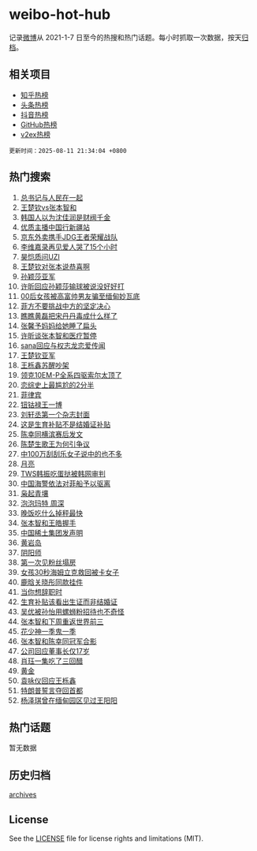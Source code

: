 # weibo-hot-hub

记录[微博](https://www.weibo.com)从 2021-1-7 日至今的热搜和热门话题。每小时抓取一次数据，按天[归档](archives)。

## 相关项目

- [知乎热榜](https://github.com/lonnyzhang423/zhihu-hot-hub)
- [头条热榜](https://github.com/lonnyzhang423/toutiao-hot-hub)
- [抖音热榜](https://github.com/lonnyzhang423/douyin-hot-hub)
- [GitHub热榜](https://github.com/lonnyzhang423/github-hot-hub)
- [v2ex热榜](https://github.com/lonnyzhang423/v2ex-hot-hub)


`更新时间：2025-08-11 21:34:04 +0800`

## 热门搜索

1. [总书记与人民在一起](https://m.weibo.cn/search?containerid=100103type%3D1%26t%3D10%26q%3D%23%E6%80%BB%E4%B9%A6%E8%AE%B0%E4%B8%8E%E4%BA%BA%E6%B0%91%E5%9C%A8%E4%B8%80%E8%B5%B7%23&stream_entry_id=51&isnewpage=1&extparam=seat%3D1%26q%3D%2523%25E6%2580%25BB%25E4%25B9%25A6%25E8%25AE%25B0%25E4%25B8%258E%25E4%25BA%25BA%25E6%25B0%2591%25E5%259C%25A8%25E4%25B8%2580%25E8%25B5%25B7%2523%26cate%3D10103%26dgr%3D0%26filter_type%3Drealtimehot%26pos%3D0%26stream_entry_id%3D51%26c_type%3D51%26display_time%3D1754919242%26pre_seqid%3D175491924260202867352111)
1. [王楚钦vs张本智和](https://m.weibo.cn/search?containerid=100103type%3D1%26t%3D10%26q%3D%23%E7%8E%8B%E6%A5%9A%E9%92%A6vs%E5%BC%A0%E6%9C%AC%E6%99%BA%E5%92%8C%23&stream_entry_id=31&isnewpage=1&extparam=seat%3D1%26q%3D%2523%25E7%258E%258B%25E6%25A5%259A%25E9%2592%25A6vs%25E5%25BC%25A0%25E6%259C%25AC%25E6%2599%25BA%25E5%2592%258C%2523%26cate%3D5001%26stream_entry_id%3D31%26realpos%3D1%26dgr%3D0%26flag%3D4%26pos%3D0%26lcate%3D5001%26filter_type%3Drealtimehot%26band_rank%3D1%26c_type%3D31%26display_time%3D1754919242%26pre_seqid%3D175491924260202867352111)
1. [韩国人以为沈佳润是财阀千金](https://m.weibo.cn/search?containerid=100103type%3D1%26t%3D10%26q%3D%23%E9%9F%A9%E5%9B%BD%E4%BA%BA%E4%BB%A5%E4%B8%BA%E6%B2%88%E4%BD%B3%E6%B6%A6%E6%98%AF%E8%B4%A2%E9%98%80%E5%8D%83%E9%87%91%23&stream_entry_id=31&isnewpage=1&extparam=seat%3D1%26q%3D%2523%25E9%259F%25A9%25E5%259B%25BD%25E4%25BA%25BA%25E4%25BB%25A5%25E4%25B8%25BA%25E6%25B2%2588%25E4%25BD%25B3%25E6%25B6%25A6%25E6%2598%25AF%25E8%25B4%25A2%25E9%2598%2580%25E5%258D%2583%25E9%2587%2591%2523%26cate%3D5001%26stream_entry_id%3D31%26realpos%3D2%26dgr%3D0%26flag%3D2%26pos%3D1%26lcate%3D5001%26filter_type%3Drealtimehot%26band_rank%3D2%26c_type%3D31%26display_time%3D1754919242%26pre_seqid%3D175491924260202867352111)
1. [优质主播中国行新疆站](https://m.weibo.cn/search?containerid=100103type%3D1%26t%3D10%26q%3D%23%E4%BC%98%E8%B4%A8%E4%B8%BB%E6%92%AD%E4%B8%AD%E5%9B%BD%E8%A1%8C%E6%96%B0%E7%96%86%E7%AB%99%23&stream_entry_id=31&isnewpage=1&extparam=seat%3D1%26q%3D%2523%25E4%25BC%2598%25E8%25B4%25A8%25E4%25B8%25BB%25E6%2592%25AD%25E4%25B8%25AD%25E5%259B%25BD%25E8%25A1%258C%25E6%2596%25B0%25E7%2596%2586%25E7%25AB%2599%2523%26cate%3D5001%26stream_entry_id%3D31%26realpos%3D3%26dgr%3D0%26flag%3D0%26pos%3D2%26lcate%3D5001%26filter_type%3Drealtimehot%26band_rank%3D3%26c_type%3D31%26display_time%3D1754919242%26pre_seqid%3D175491924260202867352111)
1. [京东外卖携手JDG王者荣耀战队](https://m.weibo.cn/search?containerid=100103type%3D1%26t%3D10%26q%3D%23%E4%BA%AC%E4%B8%9C%E5%A4%96%E5%8D%96%E6%90%BA%E6%89%8BJDG%E7%8E%8B%E8%80%85%E8%8D%A3%E8%80%80%E6%88%98%E9%98%9F%23&stream_entry_id=31&isnewpage=1&extparam=seat%3D1%26q%3D%2523%25E4%25BA%25AC%25E4%25B8%259C%25E5%25A4%2596%25E5%258D%2596%25E6%2590%25BA%25E6%2589%258BJDG%25E7%258E%258B%25E8%2580%2585%25E8%258D%25A3%25E8%2580%2580%25E6%2588%2598%25E9%2598%259F%2523%26is_ad_pos%3D1%26stream_entry_id%3D31%26adid%3D296464%26cate%3D5001%26filter_type%3Drealtimehot%26topic_ad%3D1%26dgr%3D0%26lcate%3D5001%26pos%3D3%26band_rank%3D4%26c_type%3D31%26display_time%3D1754919242%26pre_seqid%3D175491924260202867352111)
1. [李维嘉录再见爱人哭了15个小时](https://m.weibo.cn/search?containerid=100103type%3D1%26t%3D10%26q%3D%23%E6%9D%8E%E7%BB%B4%E5%98%89%E5%BD%95%E5%86%8D%E8%A7%81%E7%88%B1%E4%BA%BA%E5%93%AD%E4%BA%8615%E4%B8%AA%E5%B0%8F%E6%97%B6%23&stream_entry_id=31&isnewpage=1&extparam=seat%3D1%26q%3D%2523%25E6%259D%258E%25E7%25BB%25B4%25E5%2598%2589%25E5%25BD%2595%25E5%2586%258D%25E8%25A7%2581%25E7%2588%25B1%25E4%25BA%25BA%25E5%2593%25AD%25E4%25BA%258615%25E4%25B8%25AA%25E5%25B0%258F%25E6%2597%25B6%2523%26cate%3D5001%26stream_entry_id%3D31%26realpos%3D4%26dgr%3D0%26flag%3D1%26pos%3D4%26lcate%3D5001%26filter_type%3Drealtimehot%26band_rank%3D4%26c_type%3D31%26display_time%3D1754919242%26pre_seqid%3D175491924260202867352111)
1. [昊恺质问UZI](https://m.weibo.cn/search?containerid=100103type%3D1%26t%3D10%26q%3D%E6%98%8A%E6%81%BA%E8%B4%A8%E9%97%AEUZI&stream_entry_id=31&isnewpage=1&extparam=seat%3D1%26q%3D%25E6%2598%258A%25E6%2581%25BA%25E8%25B4%25A8%25E9%2597%25AEUZI%26cate%3D5001%26stream_entry_id%3D31%26realpos%3D5%26dgr%3D0%26flag%3D1%26pos%3D5%26lcate%3D5001%26filter_type%3Drealtimehot%26band_rank%3D5%26c_type%3D31%26display_time%3D1754919242%26pre_seqid%3D175491924260202867352111)
1. [王楚钦对张本说恭喜啊](https://m.weibo.cn/search?containerid=100103type%3D1%26t%3D10%26q%3D%E7%8E%8B%E6%A5%9A%E9%92%A6%E5%AF%B9%E5%BC%A0%E6%9C%AC%E8%AF%B4%E6%81%AD%E5%96%9C%E5%95%8A&stream_entry_id=31&isnewpage=1&extparam=seat%3D1%26q%3D%25E7%258E%258B%25E6%25A5%259A%25E9%2592%25A6%25E5%25AF%25B9%25E5%25BC%25A0%25E6%259C%25AC%25E8%25AF%25B4%25E6%2581%25AD%25E5%2596%259C%25E5%2595%258A%26cate%3D5001%26stream_entry_id%3D31%26realpos%3D6%26dgr%3D0%26flag%3D0%26pos%3D6%26lcate%3D5001%26filter_type%3Drealtimehot%26band_rank%3D6%26c_type%3D31%26display_time%3D1754919242%26pre_seqid%3D175491924260202867352111)
1. [孙颖莎亚军](https://m.weibo.cn/search?containerid=100103type%3D1%26t%3D10%26q%3D%23%E5%AD%99%E9%A2%96%E8%8E%8E%E4%BA%9A%E5%86%9B%23&stream_entry_id=31&isnewpage=1&extparam=seat%3D1%26q%3D%2523%25E5%25AD%2599%25E9%25A2%2596%25E8%258E%258E%25E4%25BA%259A%25E5%2586%259B%2523%26cate%3D5001%26stream_entry_id%3D31%26realpos%3D7%26dgr%3D0%26flag%3D2%26pos%3D7%26lcate%3D5001%26filter_type%3Drealtimehot%26band_rank%3D7%26c_type%3D31%26display_time%3D1754919242%26pre_seqid%3D175491924260202867352111)
1. [许昕回应孙颖莎输球被说没好好打](https://m.weibo.cn/search?containerid=100103type%3D1%26t%3D10%26q%3D%23%E8%AE%B8%E6%98%95%E5%9B%9E%E5%BA%94%E5%AD%99%E9%A2%96%E8%8E%8E%E8%BE%93%E7%90%83%E8%A2%AB%E8%AF%B4%E6%B2%A1%E5%A5%BD%E5%A5%BD%E6%89%93%23&stream_entry_id=31&isnewpage=1&extparam=seat%3D1%26q%3D%2523%25E8%25AE%25B8%25E6%2598%2595%25E5%259B%259E%25E5%25BA%2594%25E5%25AD%2599%25E9%25A2%2596%25E8%258E%258E%25E8%25BE%2593%25E7%2590%2583%25E8%25A2%25AB%25E8%25AF%25B4%25E6%25B2%25A1%25E5%25A5%25BD%25E5%25A5%25BD%25E6%2589%2593%2523%26cate%3D5001%26stream_entry_id%3D31%26realpos%3D8%26dgr%3D0%26flag%3D1%26pos%3D8%26lcate%3D5001%26filter_type%3Drealtimehot%26band_rank%3D8%26c_type%3D31%26display_time%3D1754919242%26pre_seqid%3D175491924260202867352111)
1. [00后女孩被高富帅男友骗至缅甸妙瓦底](https://m.weibo.cn/search?containerid=100103type%3D1%26t%3D10%26q%3D%2300%E5%90%8E%E5%A5%B3%E5%AD%A9%E8%A2%AB%E9%AB%98%E5%AF%8C%E5%B8%85%E7%94%B7%E5%8F%8B%E9%AA%97%E8%87%B3%E7%BC%85%E7%94%B8%E5%A6%99%E7%93%A6%E5%BA%95%23&stream_entry_id=31&isnewpage=1&extparam=seat%3D1%26q%3D%252300%25E5%2590%258E%25E5%25A5%25B3%25E5%25AD%25A9%25E8%25A2%25AB%25E9%25AB%2598%25E5%25AF%258C%25E5%25B8%2585%25E7%2594%25B7%25E5%258F%258B%25E9%25AA%2597%25E8%2587%25B3%25E7%25BC%2585%25E7%2594%25B8%25E5%25A6%2599%25E7%2593%25A6%25E5%25BA%2595%2523%26cate%3D5001%26stream_entry_id%3D31%26realpos%3D9%26dgr%3D0%26flag%3D1%26pos%3D9%26lcate%3D5001%26filter_type%3Drealtimehot%26band_rank%3D9%26c_type%3D31%26display_time%3D1754919242%26pre_seqid%3D175491924260202867352111)
1. [菲方不要挑战中方的坚定决心](https://m.weibo.cn/search?containerid=100103type%3D1%26t%3D10%26q%3D%23%E8%8F%B2%E6%96%B9%E4%B8%8D%E8%A6%81%E6%8C%91%E6%88%98%E4%B8%AD%E6%96%B9%E7%9A%84%E5%9D%9A%E5%AE%9A%E5%86%B3%E5%BF%83%23&stream_entry_id=31&isnewpage=1&extparam=seat%3D1%26q%3D%2523%25E8%258F%25B2%25E6%2596%25B9%25E4%25B8%258D%25E8%25A6%2581%25E6%258C%2591%25E6%2588%2598%25E4%25B8%25AD%25E6%2596%25B9%25E7%259A%2584%25E5%259D%259A%25E5%25AE%259A%25E5%2586%25B3%25E5%25BF%2583%2523%26cate%3D5001%26stream_entry_id%3D31%26realpos%3D10%26dgr%3D0%26flag%3D1%26pos%3D10%26lcate%3D5001%26filter_type%3Drealtimehot%26band_rank%3D10%26c_type%3D31%26display_time%3D1754919242%26pre_seqid%3D175491924260202867352111)
1. [瞧瞧黄磊把宋丹丹毒成什么样了](https://m.weibo.cn/search?containerid=100103type%3D1%26t%3D10%26q%3D%E7%9E%A7%E7%9E%A7%E9%BB%84%E7%A3%8A%E6%8A%8A%E5%AE%8B%E4%B8%B9%E4%B8%B9%E6%AF%92%E6%88%90%E4%BB%80%E4%B9%88%E6%A0%B7%E4%BA%86&stream_entry_id=31&isnewpage=1&extparam=seat%3D1%26q%3D%25E7%259E%25A7%25E7%259E%25A7%25E9%25BB%2584%25E7%25A3%258A%25E6%258A%258A%25E5%25AE%258B%25E4%25B8%25B9%25E4%25B8%25B9%25E6%25AF%2592%25E6%2588%2590%25E4%25BB%2580%25E4%25B9%2588%25E6%25A0%25B7%25E4%25BA%2586%26cate%3D5001%26stream_entry_id%3D31%26realpos%3D11%26dgr%3D0%26flag%3D2%26pos%3D11%26lcate%3D5001%26filter_type%3Drealtimehot%26band_rank%3D11%26c_type%3D31%26display_time%3D1754919242%26pre_seqid%3D175491924260202867352111)
1. [张馨予妈妈给她睡了扁头](https://m.weibo.cn/search?containerid=100103type%3D1%26t%3D10%26q%3D%E5%BC%A0%E9%A6%A8%E4%BA%88%E5%A6%88%E5%A6%88%E7%BB%99%E5%A5%B9%E7%9D%A1%E4%BA%86%E6%89%81%E5%A4%B4&stream_entry_id=31&isnewpage=1&extparam=seat%3D1%26q%3D%25E5%25BC%25A0%25E9%25A6%25A8%25E4%25BA%2588%25E5%25A6%2588%25E5%25A6%2588%25E7%25BB%2599%25E5%25A5%25B9%25E7%259D%25A1%25E4%25BA%2586%25E6%2589%2581%25E5%25A4%25B4%26cate%3D5001%26stream_entry_id%3D31%26realpos%3D12%26dgr%3D0%26flag%3D2%26pos%3D12%26lcate%3D5001%26filter_type%3Drealtimehot%26band_rank%3D12%26c_type%3D31%26display_time%3D1754919242%26pre_seqid%3D175491924260202867352111)
1. [许昕谈张本智和医疗暂停](https://m.weibo.cn/search?containerid=100103type%3D1%26t%3D10%26q%3D%23%E8%AE%B8%E6%98%95%E8%B0%88%E5%BC%A0%E6%9C%AC%E6%99%BA%E5%92%8C%E5%8C%BB%E7%96%97%E6%9A%82%E5%81%9C%23&stream_entry_id=31&isnewpage=1&extparam=seat%3D1%26q%3D%2523%25E8%25AE%25B8%25E6%2598%2595%25E8%25B0%2588%25E5%25BC%25A0%25E6%259C%25AC%25E6%2599%25BA%25E5%2592%258C%25E5%258C%25BB%25E7%2596%2597%25E6%259A%2582%25E5%2581%259C%2523%26cate%3D5001%26stream_entry_id%3D31%26realpos%3D13%26dgr%3D0%26flag%3D1%26pos%3D13%26lcate%3D5001%26filter_type%3Drealtimehot%26band_rank%3D13%26c_type%3D31%26display_time%3D1754919242%26pre_seqid%3D175491924260202867352111)
1. [sana回应与权志龙恋爱传闻](https://m.weibo.cn/search?containerid=100103type%3D1%26t%3D10%26q%3D%23sana%E5%9B%9E%E5%BA%94%E4%B8%8E%E6%9D%83%E5%BF%97%E9%BE%99%E6%81%8B%E7%88%B1%E4%BC%A0%E9%97%BB%23&stream_entry_id=31&isnewpage=1&extparam=seat%3D1%26q%3D%2523sana%25E5%259B%259E%25E5%25BA%2594%25E4%25B8%258E%25E6%259D%2583%25E5%25BF%2597%25E9%25BE%2599%25E6%2581%258B%25E7%2588%25B1%25E4%25BC%25A0%25E9%2597%25BB%2523%26cate%3D5001%26stream_entry_id%3D31%26realpos%3D14%26dgr%3D0%26flag%3D0%26pos%3D14%26lcate%3D5001%26filter_type%3Drealtimehot%26band_rank%3D14%26c_type%3D31%26display_time%3D1754919242%26pre_seqid%3D175491924260202867352111)
1. [王楚钦亚军](https://m.weibo.cn/search?containerid=100103type%3D1%26t%3D10%26q%3D%23%E7%8E%8B%E6%A5%9A%E9%92%A6%E4%BA%9A%E5%86%9B%23&stream_entry_id=31&isnewpage=1&extparam=seat%3D1%26q%3D%2523%25E7%258E%258B%25E6%25A5%259A%25E9%2592%25A6%25E4%25BA%259A%25E5%2586%259B%2523%26cate%3D5001%26stream_entry_id%3D31%26realpos%3D15%26dgr%3D0%26flag%3D0%26pos%3D15%26lcate%3D5001%26filter_type%3Drealtimehot%26band_rank%3D15%26c_type%3D31%26display_time%3D1754919242%26pre_seqid%3D175491924260202867352111)
1. [王栎鑫苏醒吵架](https://m.weibo.cn/search?containerid=100103type%3D1%26t%3D10%26q%3D%E7%8E%8B%E6%A0%8E%E9%91%AB%E8%8B%8F%E9%86%92%E5%90%B5%E6%9E%B6&stream_entry_id=31&isnewpage=1&extparam=seat%3D1%26q%3D%25E7%258E%258B%25E6%25A0%258E%25E9%2591%25AB%25E8%258B%258F%25E9%2586%2592%25E5%2590%25B5%25E6%259E%25B6%26cate%3D5001%26stream_entry_id%3D31%26realpos%3D16%26dgr%3D0%26flag%3D2%26pos%3D16%26lcate%3D5001%26filter_type%3Drealtimehot%26band_rank%3D16%26c_type%3D31%26display_time%3D1754919242%26pre_seqid%3D175491924260202867352111)
1. [领克10EM-P全系四驱索尔太顶了](https://m.weibo.cn/search?containerid=100103type%3D1%26t%3D10%26q%3D%23%E9%A2%86%E5%85%8B10EM-P%E5%85%A8%E7%B3%BB%E5%9B%9B%E9%A9%B1%E7%B4%A2%E5%B0%94%E5%A4%AA%E9%A1%B6%E4%BA%86%23&stream_entry_id=31&isnewpage=1&extparam=seat%3D1%26q%3D%2523%25E9%25A2%2586%25E5%2585%258B10EM-P%25E5%2585%25A8%25E7%25B3%25BB%25E5%259B%259B%25E9%25A9%25B1%25E7%25B4%25A2%25E5%25B0%2594%25E5%25A4%25AA%25E9%25A1%25B6%25E4%25BA%2586%2523%26cate%3D5001%26stream_entry_id%3D31%26realpos%3D17%26dgr%3D0%26flag%3D1%26pos%3D17%26lcate%3D5001%26filter_type%3Drealtimehot%26band_rank%3D17%26c_type%3D31%26display_time%3D1754919242%26pre_seqid%3D175491924260202867352111)
1. [恋综史上最尴尬的2分半](https://m.weibo.cn/search?containerid=100103type%3D1%26t%3D10%26q%3D%E6%81%8B%E7%BB%BC%E5%8F%B2%E4%B8%8A%E6%9C%80%E5%B0%B4%E5%B0%AC%E7%9A%842%E5%88%86%E5%8D%8A&stream_entry_id=31&isnewpage=1&extparam=seat%3D1%26q%3D%25E6%2581%258B%25E7%25BB%25BC%25E5%258F%25B2%25E4%25B8%258A%25E6%259C%2580%25E5%25B0%25B4%25E5%25B0%25AC%25E7%259A%25842%25E5%2588%2586%25E5%258D%258A%26cate%3D5001%26stream_entry_id%3D31%26realpos%3D18%26dgr%3D0%26flag%3D0%26pos%3D18%26lcate%3D5001%26filter_type%3Drealtimehot%26band_rank%3D18%26c_type%3D31%26display_time%3D1754919242%26pre_seqid%3D175491924260202867352111)
1. [菲律宾](https://m.weibo.cn/search?containerid=100103type%3D1%26t%3D10%26q%3D%E8%8F%B2%E5%BE%8B%E5%AE%BE&stream_entry_id=31&isnewpage=1&extparam=seat%3D1%26q%3D%25E8%258F%25B2%25E5%25BE%258B%25E5%25AE%25BE%26cate%3D5001%26stream_entry_id%3D31%26realpos%3D19%26dgr%3D0%26flag%3D0%26pos%3D19%26lcate%3D5001%26filter_type%3Drealtimehot%26band_rank%3D19%26c_type%3D31%26display_time%3D1754919242%26pre_seqid%3D175491924260202867352111)
1. [钮钴禄王一博](https://m.weibo.cn/search?containerid=100103type%3D1%26t%3D10%26q%3D%E9%92%AE%E9%92%B4%E7%A6%84%E7%8E%8B%E4%B8%80%E5%8D%9A&stream_entry_id=31&isnewpage=1&extparam=seat%3D1%26q%3D%25E9%2592%25AE%25E9%2592%25B4%25E7%25A6%2584%25E7%258E%258B%25E4%25B8%2580%25E5%258D%259A%26cate%3D5001%26stream_entry_id%3D31%26realpos%3D20%26dgr%3D0%26flag%3D0%26pos%3D20%26lcate%3D5001%26filter_type%3Drealtimehot%26band_rank%3D20%26c_type%3D31%26display_time%3D1754919242%26pre_seqid%3D175491924260202867352111)
1. [刘轩丞第一个杂志封面](https://m.weibo.cn/search?containerid=100103type%3D1%26t%3D10%26q%3D%23%E5%88%98%E8%BD%A9%E4%B8%9E%E7%AC%AC%E4%B8%80%E4%B8%AA%E6%9D%82%E5%BF%97%E5%B0%81%E9%9D%A2%23&stream_entry_id=31&isnewpage=1&extparam=seat%3D1%26q%3D%2523%25E5%2588%2598%25E8%25BD%25A9%25E4%25B8%259E%25E7%25AC%25AC%25E4%25B8%2580%25E4%25B8%25AA%25E6%259D%2582%25E5%25BF%2597%25E5%25B0%2581%25E9%259D%25A2%2523%26cate%3D5001%26stream_entry_id%3D31%26realpos%3D21%26dgr%3D0%26flag%3D1%26pos%3D21%26lcate%3D5001%26filter_type%3Drealtimehot%26band_rank%3D21%26c_type%3D31%26display_time%3D1754919242%26pre_seqid%3D175491924260202867352111)
1. [这是生育补贴不是结婚证补贴](https://m.weibo.cn/search?containerid=100103type%3D1%26t%3D10%26q%3D%23%E8%BF%99%E6%98%AF%E7%94%9F%E8%82%B2%E8%A1%A5%E8%B4%B4%E4%B8%8D%E6%98%AF%E7%BB%93%E5%A9%9A%E8%AF%81%E8%A1%A5%E8%B4%B4%23&stream_entry_id=31&isnewpage=1&extparam=seat%3D1%26q%3D%2523%25E8%25BF%2599%25E6%2598%25AF%25E7%2594%259F%25E8%2582%25B2%25E8%25A1%25A5%25E8%25B4%25B4%25E4%25B8%258D%25E6%2598%25AF%25E7%25BB%2593%25E5%25A9%259A%25E8%25AF%2581%25E8%25A1%25A5%25E8%25B4%25B4%2523%26cate%3D5001%26stream_entry_id%3D31%26realpos%3D22%26dgr%3D0%26flag%3D0%26pos%3D22%26lcate%3D5001%26filter_type%3Drealtimehot%26band_rank%3D22%26c_type%3D31%26display_time%3D1754919242%26pre_seqid%3D175491924260202867352111)
1. [陈幸同横滨赛后发文](https://m.weibo.cn/search?containerid=100103type%3D1%26t%3D10%26q%3D%23%E9%99%88%E5%B9%B8%E5%90%8C%E6%A8%AA%E6%BB%A8%E8%B5%9B%E5%90%8E%E5%8F%91%E6%96%87%23&stream_entry_id=31&isnewpage=1&extparam=seat%3D1%26q%3D%2523%25E9%2599%2588%25E5%25B9%25B8%25E5%2590%258C%25E6%25A8%25AA%25E6%25BB%25A8%25E8%25B5%259B%25E5%2590%258E%25E5%258F%2591%25E6%2596%2587%2523%26cate%3D5001%26stream_entry_id%3D31%26realpos%3D23%26dgr%3D0%26flag%3D1%26pos%3D23%26lcate%3D5001%26filter_type%3Drealtimehot%26band_rank%3D23%26c_type%3D31%26display_time%3D1754919242%26pre_seqid%3D175491924260202867352111)
1. [陈楚生歌王为何引争议](https://m.weibo.cn/search?containerid=100103type%3D1%26t%3D10%26q%3D%23%E9%99%88%E6%A5%9A%E7%94%9F%E6%AD%8C%E7%8E%8B%E4%B8%BA%E4%BD%95%E5%BC%95%E4%BA%89%E8%AE%AE%23&stream_entry_id=31&isnewpage=1&extparam=seat%3D1%26q%3D%2523%25E9%2599%2588%25E6%25A5%259A%25E7%2594%259F%25E6%25AD%258C%25E7%258E%258B%25E4%25B8%25BA%25E4%25BD%2595%25E5%25BC%2595%25E4%25BA%2589%25E8%25AE%25AE%2523%26cate%3D5001%26stream_entry_id%3D31%26realpos%3D24%26dgr%3D0%26flag%3D1%26pos%3D24%26lcate%3D5001%26filter_type%3Drealtimehot%26band_rank%3D24%26c_type%3D31%26display_time%3D1754919242%26pre_seqid%3D175491924260202867352111)
1. [中100万刮刮乐女子说中的也不多](https://m.weibo.cn/search?containerid=100103type%3D1%26t%3D10%26q%3D%23%E4%B8%AD100%E4%B8%87%E5%88%AE%E5%88%AE%E4%B9%90%E5%A5%B3%E5%AD%90%E8%AF%B4%E4%B8%AD%E7%9A%84%E4%B9%9F%E4%B8%8D%E5%A4%9A%23&stream_entry_id=31&isnewpage=1&extparam=seat%3D1%26q%3D%2523%25E4%25B8%25AD100%25E4%25B8%2587%25E5%2588%25AE%25E5%2588%25AE%25E4%25B9%2590%25E5%25A5%25B3%25E5%25AD%2590%25E8%25AF%25B4%25E4%25B8%25AD%25E7%259A%2584%25E4%25B9%259F%25E4%25B8%258D%25E5%25A4%259A%2523%26cate%3D5001%26stream_entry_id%3D31%26realpos%3D25%26dgr%3D0%26flag%3D1%26pos%3D25%26lcate%3D5001%26filter_type%3Drealtimehot%26band_rank%3D25%26c_type%3D31%26display_time%3D1754919242%26pre_seqid%3D175491924260202867352111)
1. [月亮](https://m.weibo.cn/search?containerid=100103type%3D1%26t%3D10%26q%3D%E6%9C%88%E4%BA%AE&stream_entry_id=31&isnewpage=1&extparam=seat%3D1%26q%3D%25E6%259C%2588%25E4%25BA%25AE%26cate%3D5001%26stream_entry_id%3D31%26realpos%3D26%26dgr%3D0%26flag%3D1%26pos%3D26%26lcate%3D5001%26filter_type%3Drealtimehot%26band_rank%3D26%26c_type%3D31%26display_time%3D1754919242%26pre_seqid%3D175491924260202867352111)
1. [TWS韩振吃蛋挞被韩网审判](https://m.weibo.cn/search?containerid=100103type%3D1%26t%3D10%26q%3D%23TWS%E9%9F%A9%E6%8C%AF%E5%90%83%E8%9B%8B%E6%8C%9E%E8%A2%AB%E9%9F%A9%E7%BD%91%E5%AE%A1%E5%88%A4%23&stream_entry_id=31&isnewpage=1&extparam=seat%3D1%26q%3D%2523TWS%25E9%259F%25A9%25E6%258C%25AF%25E5%2590%2583%25E8%259B%258B%25E6%258C%259E%25E8%25A2%25AB%25E9%259F%25A9%25E7%25BD%2591%25E5%25AE%25A1%25E5%2588%25A4%2523%26cate%3D5001%26stream_entry_id%3D31%26realpos%3D27%26dgr%3D0%26flag%3D1%26pos%3D27%26lcate%3D5001%26filter_type%3Drealtimehot%26band_rank%3D27%26c_type%3D31%26display_time%3D1754919242%26pre_seqid%3D175491924260202867352111)
1. [中国海警依法对菲船予以驱离](https://m.weibo.cn/search?containerid=100103type%3D1%26t%3D10%26q%3D%23%E4%B8%AD%E5%9B%BD%E6%B5%B7%E8%AD%A6%E4%BE%9D%E6%B3%95%E5%AF%B9%E8%8F%B2%E8%88%B9%E4%BA%88%E4%BB%A5%E9%A9%B1%E7%A6%BB%23&stream_entry_id=31&isnewpage=1&extparam=seat%3D1%26q%3D%2523%25E4%25B8%25AD%25E5%259B%25BD%25E6%25B5%25B7%25E8%25AD%25A6%25E4%25BE%259D%25E6%25B3%2595%25E5%25AF%25B9%25E8%258F%25B2%25E8%2588%25B9%25E4%25BA%2588%25E4%25BB%25A5%25E9%25A9%25B1%25E7%25A6%25BB%2523%26cate%3D5001%26stream_entry_id%3D31%26realpos%3D28%26dgr%3D0%26flag%3D0%26pos%3D28%26lcate%3D5001%26filter_type%3Drealtimehot%26band_rank%3D28%26c_type%3D31%26display_time%3D1754919242%26pre_seqid%3D175491924260202867352111)
1. [枭起青壤](https://m.weibo.cn/search?containerid=100103type%3D1%26t%3D10%26q%3D%E6%9E%AD%E8%B5%B7%E9%9D%92%E5%A3%A4&stream_entry_id=31&isnewpage=1&extparam=seat%3D1%26q%3D%25E6%259E%25AD%25E8%25B5%25B7%25E9%259D%2592%25E5%25A3%25A4%26cate%3D5001%26stream_entry_id%3D31%26realpos%3D29%26dgr%3D0%26flag%3D0%26pos%3D29%26lcate%3D5001%26filter_type%3Drealtimehot%26band_rank%3D29%26c_type%3D31%26display_time%3D1754919242%26pre_seqid%3D175491924260202867352111)
1. [泡泡玛特 周深](https://m.weibo.cn/search?containerid=100103type%3D1%26t%3D10%26q%3D%E6%B3%A1%E6%B3%A1%E7%8E%9B%E7%89%B9+%E5%91%A8%E6%B7%B1&stream_entry_id=31&isnewpage=1&extparam=seat%3D1%26q%3D%25E6%25B3%25A1%25E6%25B3%25A1%25E7%258E%259B%25E7%2589%25B9%2520%25E5%2591%25A8%25E6%25B7%25B1%26cate%3D5001%26stream_entry_id%3D31%26realpos%3D30%26dgr%3D0%26flag%3D0%26pos%3D30%26lcate%3D5001%26filter_type%3Drealtimehot%26band_rank%3D30%26c_type%3D31%26display_time%3D1754919242%26pre_seqid%3D175491924260202867352111)
1. [晚饭吃什么掉秤最快](https://m.weibo.cn/search?containerid=100103type%3D1%26t%3D10%26q%3D%23%E6%99%9A%E9%A5%AD%E5%90%83%E4%BB%80%E4%B9%88%E6%8E%89%E7%A7%A4%E6%9C%80%E5%BF%AB%23&stream_entry_id=31&isnewpage=1&extparam=seat%3D1%26q%3D%2523%25E6%2599%259A%25E9%25A5%25AD%25E5%2590%2583%25E4%25BB%2580%25E4%25B9%2588%25E6%258E%2589%25E7%25A7%25A4%25E6%259C%2580%25E5%25BF%25AB%2523%26cate%3D5001%26stream_entry_id%3D31%26realpos%3D31%26dgr%3D0%26flag%3D1%26pos%3D31%26lcate%3D5001%26filter_type%3Drealtimehot%26band_rank%3D31%26c_type%3D31%26display_time%3D1754919242%26pre_seqid%3D175491924260202867352111)
1. [张本智和王皓握手](https://m.weibo.cn/search?containerid=100103type%3D1%26t%3D10%26q%3D%23%E5%BC%A0%E6%9C%AC%E6%99%BA%E5%92%8C%E7%8E%8B%E7%9A%93%E6%8F%A1%E6%89%8B%23&stream_entry_id=31&isnewpage=1&extparam=seat%3D1%26q%3D%2523%25E5%25BC%25A0%25E6%259C%25AC%25E6%2599%25BA%25E5%2592%258C%25E7%258E%258B%25E7%259A%2593%25E6%258F%25A1%25E6%2589%258B%2523%26cate%3D5001%26stream_entry_id%3D31%26realpos%3D32%26dgr%3D0%26flag%3D0%26pos%3D32%26lcate%3D5001%26filter_type%3Drealtimehot%26band_rank%3D32%26c_type%3D31%26display_time%3D1754919242%26pre_seqid%3D175491924260202867352111)
1. [中国稀土集团发声明](https://m.weibo.cn/search?containerid=100103type%3D1%26t%3D10%26q%3D%23%E4%B8%AD%E5%9B%BD%E7%A8%80%E5%9C%9F%E9%9B%86%E5%9B%A2%E5%8F%91%E5%A3%B0%E6%98%8E%23&stream_entry_id=31&isnewpage=1&extparam=seat%3D1%26q%3D%2523%25E4%25B8%25AD%25E5%259B%25BD%25E7%25A8%2580%25E5%259C%259F%25E9%259B%2586%25E5%259B%25A2%25E5%258F%2591%25E5%25A3%25B0%25E6%2598%258E%2523%26cate%3D5001%26stream_entry_id%3D31%26realpos%3D33%26dgr%3D0%26flag%3D1%26pos%3D33%26lcate%3D5001%26filter_type%3Drealtimehot%26band_rank%3D33%26c_type%3D31%26display_time%3D1754919242%26pre_seqid%3D175491924260202867352111)
1. [黄岩岛](https://m.weibo.cn/search?containerid=100103type%3D1%26t%3D10%26q%3D%E9%BB%84%E5%B2%A9%E5%B2%9B&stream_entry_id=31&isnewpage=1&extparam=seat%3D1%26q%3D%25E9%25BB%2584%25E5%25B2%25A9%25E5%25B2%259B%26cate%3D5001%26stream_entry_id%3D31%26realpos%3D34%26dgr%3D0%26flag%3D0%26pos%3D34%26lcate%3D5001%26filter_type%3Drealtimehot%26band_rank%3D34%26c_type%3D31%26display_time%3D1754919242%26pre_seqid%3D175491924260202867352111)
1. [阴阳师](https://m.weibo.cn/search?containerid=100103type%3D1%26t%3D10%26q%3D%E9%98%B4%E9%98%B3%E5%B8%88&stream_entry_id=31&isnewpage=1&extparam=seat%3D1%26q%3D%25E9%2598%25B4%25E9%2598%25B3%25E5%25B8%2588%26cate%3D5001%26stream_entry_id%3D31%26realpos%3D35%26dgr%3D0%26flag%3D1%26pos%3D35%26lcate%3D5001%26filter_type%3Drealtimehot%26band_rank%3D35%26c_type%3D31%26display_time%3D1754919242%26pre_seqid%3D175491924260202867352111)
1. [第一次见粉丝塌房](https://m.weibo.cn/search?containerid=100103type%3D1%26t%3D10%26q%3D%E7%AC%AC%E4%B8%80%E6%AC%A1%E8%A7%81%E7%B2%89%E4%B8%9D%E5%A1%8C%E6%88%BF&stream_entry_id=31&isnewpage=1&extparam=seat%3D1%26q%3D%25E7%25AC%25AC%25E4%25B8%2580%25E6%25AC%25A1%25E8%25A7%2581%25E7%25B2%2589%25E4%25B8%259D%25E5%25A1%258C%25E6%2588%25BF%26cate%3D5001%26stream_entry_id%3D31%26realpos%3D36%26dgr%3D0%26flag%3D0%26pos%3D36%26lcate%3D5001%26filter_type%3Drealtimehot%26band_rank%3D36%26c_type%3D31%26display_time%3D1754919242%26pre_seqid%3D175491924260202867352111)
1. [女孩30秒海姆立克救回被卡女子](https://m.weibo.cn/search?containerid=100103type%3D1%26t%3D10%26q%3D%23%E5%A5%B3%E5%AD%A930%E7%A7%92%E6%B5%B7%E5%A7%86%E7%AB%8B%E5%85%8B%E6%95%91%E5%9B%9E%E8%A2%AB%E5%8D%A1%E5%A5%B3%E5%AD%90%23&stream_entry_id=31&isnewpage=1&extparam=seat%3D1%26q%3D%2523%25E5%25A5%25B3%25E5%25AD%25A930%25E7%25A7%2592%25E6%25B5%25B7%25E5%25A7%2586%25E7%25AB%258B%25E5%2585%258B%25E6%2595%2591%25E5%259B%259E%25E8%25A2%25AB%25E5%258D%25A1%25E5%25A5%25B3%25E5%25AD%2590%2523%26cate%3D5001%26stream_entry_id%3D31%26realpos%3D37%26dgr%3D0%26flag%3D1%26pos%3D37%26lcate%3D5001%26filter_type%3Drealtimehot%26band_rank%3D37%26c_type%3D31%26display_time%3D1754919242%26pre_seqid%3D175491924260202867352111)
1. [鹿晗关晓彤同款挂件](https://m.weibo.cn/search?containerid=100103type%3D1%26t%3D10%26q%3D%E9%B9%BF%E6%99%97%E5%85%B3%E6%99%93%E5%BD%A4%E5%90%8C%E6%AC%BE%E6%8C%82%E4%BB%B6&stream_entry_id=31&isnewpage=1&extparam=seat%3D1%26q%3D%25E9%25B9%25BF%25E6%2599%2597%25E5%2585%25B3%25E6%2599%2593%25E5%25BD%25A4%25E5%2590%258C%25E6%25AC%25BE%25E6%258C%2582%25E4%25BB%25B6%26cate%3D5001%26stream_entry_id%3D31%26realpos%3D38%26dgr%3D0%26flag%3D0%26pos%3D38%26lcate%3D5001%26filter_type%3Drealtimehot%26band_rank%3D38%26c_type%3D31%26display_time%3D1754919242%26pre_seqid%3D175491924260202867352111)
1. [当你想辞职时](https://m.weibo.cn/search?containerid=100103type%3D1%26t%3D10%26q%3D%E5%BD%93%E4%BD%A0%E6%83%B3%E8%BE%9E%E8%81%8C%E6%97%B6&stream_entry_id=31&isnewpage=1&extparam=seat%3D1%26q%3D%25E5%25BD%2593%25E4%25BD%25A0%25E6%2583%25B3%25E8%25BE%259E%25E8%2581%258C%25E6%2597%25B6%26cate%3D5001%26stream_entry_id%3D31%26realpos%3D39%26dgr%3D0%26flag%3D1%26pos%3D39%26lcate%3D5001%26filter_type%3Drealtimehot%26band_rank%3D39%26c_type%3D31%26display_time%3D1754919242%26pre_seqid%3D175491924260202867352111)
1. [生育补贴该看出生证而非结婚证](https://m.weibo.cn/search?containerid=100103type%3D1%26t%3D10%26q%3D%23%E7%94%9F%E8%82%B2%E8%A1%A5%E8%B4%B4%E8%AF%A5%E7%9C%8B%E5%87%BA%E7%94%9F%E8%AF%81%E8%80%8C%E9%9D%9E%E7%BB%93%E5%A9%9A%E8%AF%81%23&stream_entry_id=31&isnewpage=1&extparam=seat%3D1%26q%3D%2523%25E7%2594%259F%25E8%2582%25B2%25E8%25A1%25A5%25E8%25B4%25B4%25E8%25AF%25A5%25E7%259C%258B%25E5%2587%25BA%25E7%2594%259F%25E8%25AF%2581%25E8%2580%258C%25E9%259D%259E%25E7%25BB%2593%25E5%25A9%259A%25E8%25AF%2581%2523%26cate%3D5001%26stream_entry_id%3D31%26realpos%3D40%26dgr%3D0%26flag%3D1%26pos%3D40%26lcate%3D5001%26filter_type%3Drealtimehot%26band_rank%3D40%26c_type%3D31%26display_time%3D1754919242%26pre_seqid%3D175491924260202867352111)
1. [吴优被孙怡用螺蛳粉招待也不奇怪](https://m.weibo.cn/search?containerid=100103type%3D1%26t%3D10%26q%3D%E5%90%B4%E4%BC%98%E8%A2%AB%E5%AD%99%E6%80%A1%E7%94%A8%E8%9E%BA%E8%9B%B3%E7%B2%89%E6%8B%9B%E5%BE%85%E4%B9%9F%E4%B8%8D%E5%A5%87%E6%80%AA&stream_entry_id=31&isnewpage=1&extparam=seat%3D1%26q%3D%25E5%2590%25B4%25E4%25BC%2598%25E8%25A2%25AB%25E5%25AD%2599%25E6%2580%25A1%25E7%2594%25A8%25E8%259E%25BA%25E8%259B%25B3%25E7%25B2%2589%25E6%258B%259B%25E5%25BE%2585%25E4%25B9%259F%25E4%25B8%258D%25E5%25A5%2587%25E6%2580%25AA%26cate%3D5001%26stream_entry_id%3D31%26realpos%3D41%26dgr%3D0%26flag%3D0%26pos%3D41%26lcate%3D5001%26filter_type%3Drealtimehot%26band_rank%3D41%26c_type%3D31%26display_time%3D1754919242%26pre_seqid%3D175491924260202867352111)
1. [张本智和下周重返世界前三](https://m.weibo.cn/search?containerid=100103type%3D1%26t%3D10%26q%3D%E5%BC%A0%E6%9C%AC%E6%99%BA%E5%92%8C%E4%B8%8B%E5%91%A8%E9%87%8D%E8%BF%94%E4%B8%96%E7%95%8C%E5%89%8D%E4%B8%89&stream_entry_id=31&isnewpage=1&extparam=seat%3D1%26q%3D%25E5%25BC%25A0%25E6%259C%25AC%25E6%2599%25BA%25E5%2592%258C%25E4%25B8%258B%25E5%2591%25A8%25E9%2587%258D%25E8%25BF%2594%25E4%25B8%2596%25E7%2595%258C%25E5%2589%258D%25E4%25B8%2589%26cate%3D5001%26stream_entry_id%3D31%26realpos%3D42%26dgr%3D0%26flag%3D1%26pos%3D42%26lcate%3D5001%26filter_type%3Drealtimehot%26band_rank%3D42%26c_type%3D31%26display_time%3D1754919242%26pre_seqid%3D175491924260202867352111)
1. [花少神一季鬼一季](https://m.weibo.cn/search?containerid=100103type%3D1%26t%3D10%26q%3D%E8%8A%B1%E5%B0%91%E7%A5%9E%E4%B8%80%E5%AD%A3%E9%AC%BC%E4%B8%80%E5%AD%A3&stream_entry_id=31&isnewpage=1&extparam=seat%3D1%26q%3D%25E8%258A%25B1%25E5%25B0%2591%25E7%25A5%259E%25E4%25B8%2580%25E5%25AD%25A3%25E9%25AC%25BC%25E4%25B8%2580%25E5%25AD%25A3%26cate%3D5001%26stream_entry_id%3D31%26realpos%3D43%26dgr%3D0%26flag%3D0%26pos%3D43%26lcate%3D5001%26filter_type%3Drealtimehot%26band_rank%3D43%26c_type%3D31%26display_time%3D1754919242%26pre_seqid%3D175491924260202867352111)
1. [张本智和陈幸同冠军合影](https://m.weibo.cn/search?containerid=100103type%3D1%26t%3D10%26q%3D%E5%BC%A0%E6%9C%AC%E6%99%BA%E5%92%8C%E9%99%88%E5%B9%B8%E5%90%8C%E5%86%A0%E5%86%9B%E5%90%88%E5%BD%B1&stream_entry_id=31&isnewpage=1&extparam=seat%3D1%26q%3D%25E5%25BC%25A0%25E6%259C%25AC%25E6%2599%25BA%25E5%2592%258C%25E9%2599%2588%25E5%25B9%25B8%25E5%2590%258C%25E5%2586%25A0%25E5%2586%259B%25E5%2590%2588%25E5%25BD%25B1%26cate%3D5001%26stream_entry_id%3D31%26realpos%3D44%26dgr%3D0%26flag%3D1%26pos%3D44%26lcate%3D5001%26filter_type%3Drealtimehot%26band_rank%3D44%26c_type%3D31%26display_time%3D1754919242%26pre_seqid%3D175491924260202867352111)
1. [公司回应董事长仅17岁](https://m.weibo.cn/search?containerid=100103type%3D1%26t%3D10%26q%3D%23%E5%85%AC%E5%8F%B8%E5%9B%9E%E5%BA%94%E8%91%A3%E4%BA%8B%E9%95%BF%E4%BB%8517%E5%B2%81%23&stream_entry_id=31&isnewpage=1&extparam=seat%3D1%26q%3D%2523%25E5%2585%25AC%25E5%258F%25B8%25E5%259B%259E%25E5%25BA%2594%25E8%2591%25A3%25E4%25BA%258B%25E9%2595%25BF%25E4%25BB%258517%25E5%25B2%2581%2523%26cate%3D5001%26stream_entry_id%3D31%26realpos%3D45%26dgr%3D0%26flag%3D1%26pos%3D45%26lcate%3D5001%26filter_type%3Drealtimehot%26band_rank%3D45%26c_type%3D31%26display_time%3D1754919242%26pre_seqid%3D175491924260202867352111)
1. [肖珏一集吃了三回醋](https://m.weibo.cn/search?containerid=100103type%3D1%26t%3D10%26q%3D%E8%82%96%E7%8F%8F%E4%B8%80%E9%9B%86%E5%90%83%E4%BA%86%E4%B8%89%E5%9B%9E%E9%86%8B&stream_entry_id=31&isnewpage=1&extparam=seat%3D1%26q%3D%25E8%2582%2596%25E7%258F%258F%25E4%25B8%2580%25E9%259B%2586%25E5%2590%2583%25E4%25BA%2586%25E4%25B8%2589%25E5%259B%259E%25E9%2586%258B%26cate%3D5001%26stream_entry_id%3D31%26realpos%3D46%26dgr%3D0%26flag%3D1%26pos%3D46%26lcate%3D5001%26filter_type%3Drealtimehot%26band_rank%3D46%26c_type%3D31%26display_time%3D1754919242%26pre_seqid%3D175491924260202867352111)
1. [黄金](https://m.weibo.cn/search?containerid=100103type%3D1%26t%3D10%26q%3D%E9%BB%84%E9%87%91&stream_entry_id=31&isnewpage=1&extparam=seat%3D1%26q%3D%25E9%25BB%2584%25E9%2587%2591%26cate%3D5001%26stream_entry_id%3D31%26realpos%3D47%26dgr%3D0%26flag%3D0%26pos%3D47%26lcate%3D5001%26filter_type%3Drealtimehot%26band_rank%3D47%26c_type%3D31%26display_time%3D1754919242%26pre_seqid%3D175491924260202867352111)
1. [袁咏仪回应王栎鑫](https://m.weibo.cn/search?containerid=100103type%3D1%26t%3D10%26q%3D%23%E8%A2%81%E5%92%8F%E4%BB%AA%E5%9B%9E%E5%BA%94%E7%8E%8B%E6%A0%8E%E9%91%AB%23&stream_entry_id=31&isnewpage=1&extparam=seat%3D1%26q%3D%2523%25E8%25A2%2581%25E5%2592%258F%25E4%25BB%25AA%25E5%259B%259E%25E5%25BA%2594%25E7%258E%258B%25E6%25A0%258E%25E9%2591%25AB%2523%26cate%3D5001%26stream_entry_id%3D31%26realpos%3D48%26dgr%3D0%26flag%3D1%26pos%3D48%26lcate%3D5001%26filter_type%3Drealtimehot%26band_rank%3D48%26c_type%3D31%26display_time%3D1754919242%26pre_seqid%3D175491924260202867352111)
1. [特朗普誓言夺回首都](https://m.weibo.cn/search?containerid=100103type%3D1%26t%3D10%26q%3D%23%E7%89%B9%E6%9C%97%E6%99%AE%E8%AA%93%E8%A8%80%E5%A4%BA%E5%9B%9E%E9%A6%96%E9%83%BD%23&stream_entry_id=31&isnewpage=1&extparam=seat%3D1%26q%3D%2523%25E7%2589%25B9%25E6%259C%2597%25E6%2599%25AE%25E8%25AA%2593%25E8%25A8%2580%25E5%25A4%25BA%25E5%259B%259E%25E9%25A6%2596%25E9%2583%25BD%2523%26cate%3D5001%26stream_entry_id%3D31%26realpos%3D49%26dgr%3D0%26flag%3D1%26pos%3D49%26lcate%3D5001%26filter_type%3Drealtimehot%26band_rank%3D49%26c_type%3D31%26display_time%3D1754919242%26pre_seqid%3D175491924260202867352111)
1. [杨泽琪曾在缅甸园区见过王阳阳](https://m.weibo.cn/search?containerid=100103type%3D1%26t%3D10%26q%3D%23%E6%9D%A8%E6%B3%BD%E7%90%AA%E6%9B%BE%E5%9C%A8%E7%BC%85%E7%94%B8%E5%9B%AD%E5%8C%BA%E8%A7%81%E8%BF%87%E7%8E%8B%E9%98%B3%E9%98%B3%23&stream_entry_id=31&isnewpage=1&extparam=seat%3D1%26q%3D%2523%25E6%259D%25A8%25E6%25B3%25BD%25E7%2590%25AA%25E6%259B%25BE%25E5%259C%25A8%25E7%25BC%2585%25E7%2594%25B8%25E5%259B%25AD%25E5%258C%25BA%25E8%25A7%2581%25E8%25BF%2587%25E7%258E%258B%25E9%2598%25B3%25E9%2598%25B3%2523%26cate%3D5001%26stream_entry_id%3D31%26realpos%3D50%26dgr%3D0%26flag%3D0%26pos%3D50%26lcate%3D5001%26filter_type%3Drealtimehot%26band_rank%3D50%26c_type%3D31%26display_time%3D1754919242%26pre_seqid%3D175491924260202867352111)

## 热门话题

暂无数据

## 历史归档

[archives](archives)

## License

See the [LICENSE](LICENSE) file for license rights and limitations (MIT).
